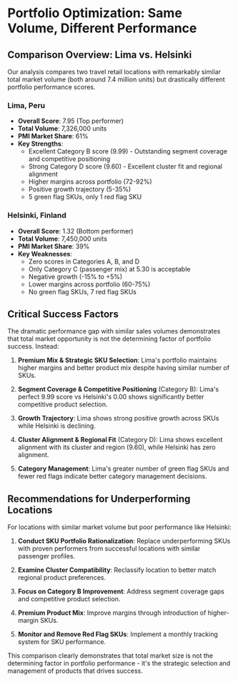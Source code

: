 # Portfolio Optimization: Same Volume, Different Performance

## Comparison Overview: Lima vs. Helsinki

Our analysis compares two travel retail locations with remarkably similar total market volume (both around 7.4 million units) but drastically different portfolio performance scores.

### Lima, Peru
- **Overall Score**: 7.95 (Top performer)
- **Total Volume**: 7,326,000 units
- **PMI Market Share**: 61%
- **Key Strengths**:
  - Excellent Category B score (9.99) - Outstanding segment coverage and competitive positioning
  - Strong Category D score (9.60) - Excellent cluster fit and regional alignment
  - Higher margins across portfolio (72-92%)
  - Positive growth trajectory (5-35%)
  - 5 green flag SKUs, only 1 red flag SKU

### Helsinki, Finland  
- **Overall Score**: 1.32 (Bottom performer)
- **Total Volume**: 7,450,000 units  
- **PMI Market Share**: 39%
- **Key Weaknesses**:
  - Zero scores in Categories A, B, and D
  - Only Category C (passenger mix) at 5.30 is acceptable
  - Negative growth (-15% to +5%)
  - Lower margins across portfolio (60-75%)
  - No green flag SKUs, 7 red flag SKUs

## Critical Success Factors

The dramatic performance gap with similar sales volumes demonstrates that total market opportunity is not the determining factor of portfolio success. Instead:

1. **Premium Mix & Strategic SKU Selection**: Lima's portfolio maintains higher margins and better product mix despite having similar number of SKUs.

2. **Segment Coverage & Competitive Positioning** (Category B): Lima's perfect 9.99 score vs Helsinki's 0.00 shows significantly better competitive product selection.

3. **Growth Trajectory**: Lima shows strong positive growth across SKUs while Helsinki is declining.

4. **Cluster Alignment & Regional Fit** (Category D): Lima shows excellent alignment with its cluster and region (9.60), while Helsinki has zero alignment.

5. **Category Management**: Lima's greater number of green flag SKUs and fewer red flags indicate better category management decisions.

## Recommendations for Underperforming Locations

For locations with similar market volume but poor performance like Helsinki:

1. **Conduct SKU Portfolio Rationalization**: Replace underperforming SKUs with proven performers from successful locations with similar passenger profiles.

2. **Examine Cluster Compatibility**: Reclassify location to better match regional product preferences.

3. **Focus on Category B Improvement**: Address segment coverage gaps and competitive product selection.

4. **Premium Product Mix**: Improve margins through introduction of higher-margin SKUs.

5. **Monitor and Remove Red Flag SKUs**: Implement a monthly tracking system for SKU performance.

This comparison clearly demonstrates that total market size is not the determining factor in portfolio performance - it's the strategic selection and management of products that drives success.
